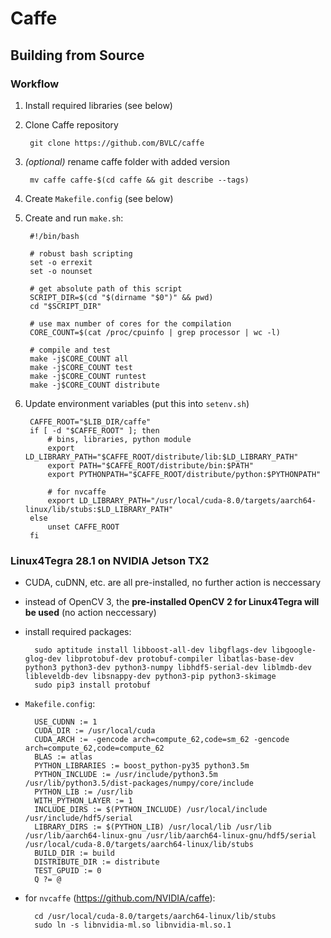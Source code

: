 # Caffe #


## Building from Source ##


### Workflow ###

1. Install required libraries (see below)
2. Clone Caffe repository

        git clone https://github.com/BVLC/caffe

3. *(optional)* rename caffe folder with added version

        mv caffe caffe-$(cd caffe && git describe --tags)

4. Create `Makefile.config` (see below)
5. Create and run `make.sh`:

        #!/bin/bash

        # robust bash scripting
        set -o errexit
        set -o nounset

        # get absolute path of this script
        SCRIPT_DIR=$(cd "$(dirname "$0")" && pwd)
        cd "$SCRIPT_DIR"

        # use max number of cores for the compilation
        CORE_COUNT=$(cat /proc/cpuinfo | grep processor | wc -l)

        # compile and test
        make -j$CORE_COUNT all
        make -j$CORE_COUNT test
        make -j$CORE_COUNT runtest
        make -j$CORE_COUNT distribute
        
6. Update environment variables (put this into `setenv.sh`)

        CAFFE_ROOT="$LIB_DIR/caffe"
        if [ -d "$CAFFE_ROOT" ]; then
            # bins, libraries, python module
            export LD_LIBRARY_PATH="$CAFFE_ROOT/distribute/lib:$LD_LIBRARY_PATH"
            export PATH="$CAFFE_ROOT/distribute/bin:$PATH"
            export PYTHONPATH="$CAFFE_ROOT/distribute/python:$PYTHONPATH"

            # for nvcaffe
            export LD_LIBRARY_PATH="/usr/local/cuda-8.0/targets/aarch64-linux/lib/stubs:$LD_LIBRARY_PATH"
        else
            unset CAFFE_ROOT
        fi


### Linux4Tegra 28.1 on NVIDIA Jetson TX2 ###

* CUDA, cuDNN, etc. are all pre-installed, no further action is neccessary
* instead of OpenCV 3, the **pre-installed OpenCV 2 for Linux4Tegra will be used** (no action neccessary)
* install required packages:

        sudo aptitude install libboost-all-dev libgflags-dev libgoogle-glog-dev libprotobuf-dev protobuf-compiler libatlas-base-dev  python3 python3-dev python3-numpy libhdf5-serial-dev liblmdb-dev libleveldb-dev libsnappy-dev python3-pip python3-skimage
        sudo pip3 install protobuf

* `Makefile.config`:

        USE_CUDNN := 1        
        CUDA_DIR := /usr/local/cuda
        CUDA_ARCH := -gencode arch=compute_62,code=sm_62 -gencode arch=compute_62,code=compute_62
        BLAS := atlas
        PYTHON_LIBRARIES := boost_python-py35 python3.5m
        PYTHON_INCLUDE := /usr/include/python3.5m /usr/lib/python3.5/dist-packages/numpy/core/include
        PYTHON_LIB := /usr/lib
        WITH_PYTHON_LAYER := 1
        INCLUDE_DIRS := $(PYTHON_INCLUDE) /usr/local/include /usr/include/hdf5/serial
        LIBRARY_DIRS := $(PYTHON_LIB) /usr/local/lib /usr/lib /usr/lib/aarch64-linux-gnu /usr/lib/aarch64-linux-gnu/hdf5/serial /usr/local/cuda-8.0/targets/aarch64-linux/lib/stubs
        BUILD_DIR := build
        DISTRIBUTE_DIR := distribute
        TEST_GPUID := 0
        Q ?= @

* for `nvcaffe` (https://github.com/NVIDIA/caffe):

        cd /usr/local/cuda-8.0/targets/aarch64-linux/lib/stubs
        sudo ln -s libnvidia-ml.so libnvidia-ml.so.1
